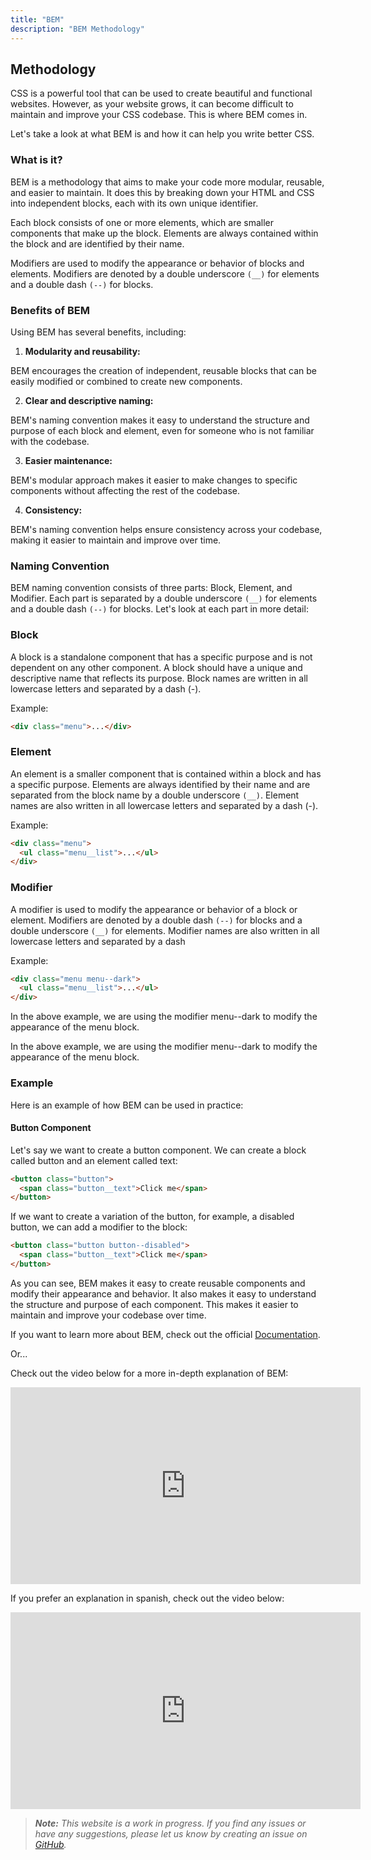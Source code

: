 ```yaml
---
title: "BEM"
description: "BEM Methodology"
---
```


## Methodology
CSS is a powerful tool that can be used to create beautiful and functional websites. However, as your website grows, it can become difficult to maintain and improve your CSS codebase. This is where BEM comes in.

Let's take a look at what BEM is and how it can help you write better CSS.

### What is it?
BEM is a methodology that aims to make your code more modular, reusable, and easier to maintain. It does this by breaking down your HTML and CSS into independent blocks, each with its own unique identifier.

Each block consists of one or more elements, which are smaller components that make up the block. Elements are always contained within the block and are identified by their name.

Modifiers are used to modify the appearance or behavior of blocks and elements. Modifiers are denoted by a double underscore ```(__)``` for elements and a double dash ```(--)``` for blocks.

### Benefits of BEM
Using BEM has several benefits, including:

1. **Modularity and reusability:**

BEM encourages the creation of independent, reusable blocks that can be easily modified or combined to create new components.

2. **Clear and descriptive naming:**

BEM's naming convention makes it easy to understand the structure and purpose of each block and element, even for someone who is not familiar with the codebase.

3. **Easier maintenance:**

BEM's modular approach makes it easier to make changes to specific components without affecting the rest of the codebase.

4. **Consistency:**

BEM's naming convention helps ensure consistency across your codebase, making it easier to maintain and improve over time.

### Naming Convention
BEM naming convention consists of three parts: Block, Element, and Modifier. Each part is separated by a double underscore ```(__)``` for elements and a double dash ```(--)``` for blocks. Let's look at each part in more detail:

### Block
A block is a standalone component that has a specific purpose and is not dependent on any other component. A block should have a unique and descriptive name that reflects its purpose. Block names are written in all lowercase letters and separated by a dash (-).

Example:
```html
<div class="menu">...</div>
```

### Element
An element is a smaller component that is contained within a block and has a specific purpose. Elements are always identified by their name and are separated from the block name by a double underscore ```(__)```. Element names are also written in all lowercase letters and separated by a dash (-).

Example:
```html
<div class="menu">
  <ul class="menu__list">...</ul>
</div>

```
### Modifier
A modifier is used to modify the appearance or behavior of a block or element. Modifiers are denoted by a double dash ```(--)``` for blocks and a double underscore ```(__)``` for elements. Modifier names are also written in all lowercase letters and separated by a dash

Example:
```html
<div class="menu menu--dark">
  <ul class="menu__list">...</ul>
</div>
```
In the above example, we are using the modifier menu--dark to modify the appearance of the menu block.

In the above example, we are using the modifier menu--dark to modify the appearance of the menu block.

### Example
Here is an example of how BEM can be used in practice:

#### Button Component
Let's say we want to create a button component. We can create a block called button and an element called text:
  
```html
<button class="button">
  <span class="button__text">Click me</span>
</button>
```
If we want to create a variation of the button, for example, a disabled button, we can add a modifier to the block:
```html
<button class="button button--disabled">
  <span class="button__text">Click me</span>
</button>
```
As you can see, BEM makes it easy to create reusable components and modify their appearance and behavior. It also makes it easy to understand the structure and purpose of each component. This makes it easier to maintain and improve your codebase over time.

If you want to learn more about BEM, check out the official <a href="https://en.bem.info/methodology/quick-start/" target="_blank">Documentation</a>.

Or...

Check out the video below for a more in-depth explanation of BEM:
<iframe width="560" height="315" src="https://www.youtube.com/embed/er1JEDuPbZQ" title="YouTube video player" frameborder="0" allow="accelerometer; autoplay; clipboard-write; encrypted-media; gyroscope; picture-in-picture; web-share" allowfullscreen></iframe>

If you prefer an explanation in spanish, check out the video below:
<iframe width="560" height="315" src="https://www.youtube.com/embed/NucZM0GMRi4" title="YouTube video player" frameborder="0" allow="accelerometer; autoplay; clipboard-write; encrypted-media; gyroscope; picture-in-picture; web-share" allowfullscreen></iframe>

>***Note:*** _This website is a work in progress. If you find any issues or have any suggestions, please let us know by creating an issue on <a href="https://github.com/HackMort/jdk-workflow/issues" target="_blank">GitHub</a>._